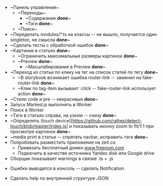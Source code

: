 * ~Панель управления~
  * ~Переходы~
    * ~Содержание **done**~
    * ~Тэги **done**~
  * ~Поиск~
* ~Переделать modules/*.ts на классы -- не вышло, получается один singleton, не смысла **done**~
* ~Сделать тесты с обработкой ошибок **done**~
* ~Картинки в статьях **done**~
  * ~Ограничить максимальные размеры картинок **done**~
  * ~Preview **done**~
    * ~Масштабирование в Preview **done**~
* ~Переход из статьи по клику на тег на список статей по тегу **done**~
  * ~В storybook возникает ошибка router-link -- заменил на fake-router-link **done**~
  * ~Клик по tag-item вызывает :click -- fake-router-link использует action **done**~
* ~Стили code и pre -- некрасивые **done**~
* Запуск Marked.js выполнять в Worker
* Поиск в Worker
* ~Тэги в статьях справа, на узком -- снизу **done**~
* ~Определять (touch device)[https://github.com/rafrex/detect-touch/blob/master/index.js] и показывать иконку zoom to fit/1:1 при просмотре картинок **done**~
* ~media print в статье -- спрятать navbar, исправить тэги **done**~
* Попробовать разместить приложение на zeit.co
  * Привязать бесплатный домен www.freenom.com
  * Подкючить в качестве источника Yandex disk или Google drive
* Сборщик показывает warnings в связке .ts + .js
+ Ошибки выводятся в консоль -- сделать Notification
* Сделать help по внутренней структуре JSON
